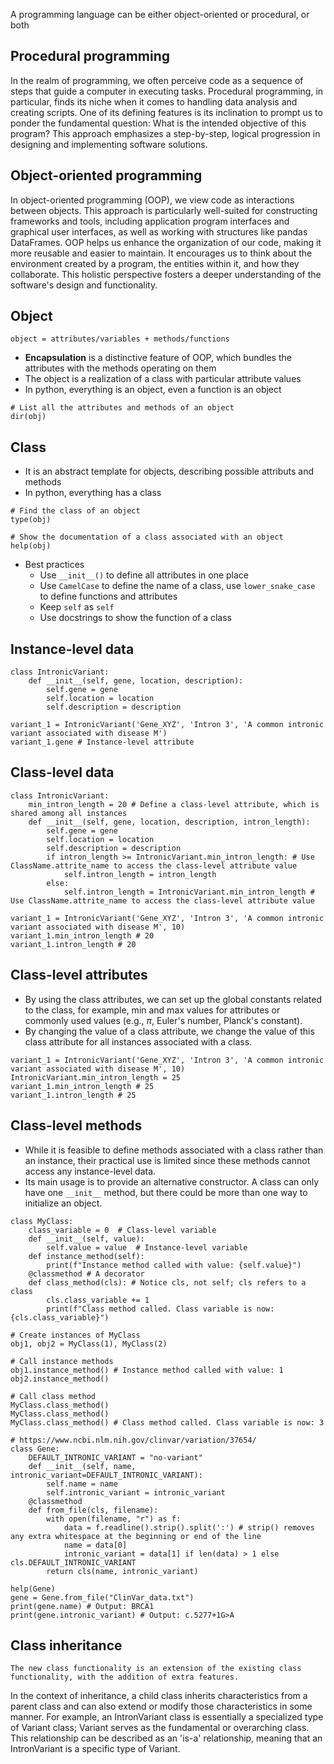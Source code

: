 A programming language can be either object-oriented or procedural, or both

## Procedural programming
In the realm of programming, we often perceive code as a sequence of steps that guide a computer in executing tasks. Procedural programming, in particular, finds its niche when it comes to handling data analysis and creating scripts. One of its defining features is its inclination to prompt us to ponder the fundamental question: What is the intended objective of this program? This approach emphasizes a step-by-step, logical progression in designing and implementing software solutions.

## Object-oriented programming
In object-oriented programming (OOP), we view code as interactions between objects. This approach is particularly well-suited for constructing frameworks and tools, including application program interfaces and graphical user interfaces, as well as working with structures like pandas DataFrames. OOP helps us enhance the organization of our code, making it more reusable and easier to maintain. It encourages us to think about the environment created by a program, the entities within it, and how they collaborate. This holistic perspective fosters a deeper understanding of the software's design and functionality.

## Object
```
object = attributes/variables + methods/functions
```
- **Encapsulation** is a distinctive feature of OOP, which bundles the attributes with the methods operating on them
- The object is a realization of a class with particular attribute values
- In python, everything is an object, even a function is an object

```
# List all the attributes and methods of an object
dir(obj)
```

## Class
- It is an abstract template for objects, describing possible attributs and methods
- In python, everything has a class
```
# Find the class of an object
type(obj)

# Show the documentation of a class associated with an object
help(obj)
```

- Best practices
  - Use `__init__()` to define all attributes in one place
  - Use `CamelCase` to define the name of a class, use `lower_snake_case` to define functions and attributes
  - Keep `self` as `self`
  - Use docstrings to show the function of a class

## Instance-level data
```
class IntronicVariant:
    def __init__(self, gene, location, description):
        self.gene = gene
        self.location = location
        self.description = description

variant_1 = IntronicVariant('Gene_XYZ', 'Intron 3', 'A common intronic variant associated with disease M')
variant_1.gene # Instance-level attribute

```

## Class-level data
```
class IntronicVariant:
    min_intron_length = 20 # Define a class-level attribute, which is shared among all instances
    def __init__(self, gene, location, description, intron_length):
        self.gene = gene
        self.location = location
        self.description = description
        if intron_length >= IntronicVariant.min_intron_length: # Use ClassName.attrite_name to access the class-level attribute value
            self.intron_length = intron_length
        else:
            self.intron_length = IntronicVariant.min_intron_length # Use ClassName.attrite_name to access the class-level attribute value

variant_1 = IntronicVariant('Gene_XYZ', 'Intron 3', 'A common intronic variant associated with disease M', 10)
variant_1.min_intron_length # 20
variant_1.intron_length # 20
```

## Class-level attributes
- By using the class attributes, we can set up the global constants related to the class, for example, min and max values for attributes or commonly used values (e.g., $\pi$, Euler's number, Planck's constant).
- By changing the value of a class attribute, we change the value of this class attribute for all instances associated with a class.

```
variant_1 = IntronicVariant('Gene_XYZ', 'Intron 3', 'A common intronic variant associated with disease M', 10)
IntronicVariant.min_intron_length = 25
variant_1.min_intron_length # 25
variant_1.intron_length # 25
```

## Class-level methods
- While it is feasible to define methods associated with a class rather than an instance, their practical use is limited since these methods cannot access any instance-level data.
- Its main usage is to provide an alternative constructor. A class can only have one `__init__` method, but there could be more than one way to initialize an object. 
```
class MyClass:
    class_variable = 0  # Class-level variable
    def __init__(self, value):
        self.value = value  # Instance-level variable
    def instance_method(self):
        print(f"Instance method called with value: {self.value}")
    @classmethod # A decorator
    def class_method(cls): # Notice cls, not self; cls refers to a class
        cls.class_variable += 1
        print(f"Class method called. Class variable is now: {cls.class_variable}")

# Create instances of MyClass
obj1, obj2 = MyClass(1), MyClass(2)

# Call instance methods
obj1.instance_method() # Instance method called with value: 1
obj2.instance_method()

# Call class method
MyClass.class_method()
MyClass.class_method()
MyClass.class_method() # Class method called. Class variable is now: 3
```

```
# https://www.ncbi.nlm.nih.gov/clinvar/variation/37654/
class Gene:
    DEFAULT_INTRONIC_VARIANT = "no-variant"
    def __init__(self, name, intronic_variant=DEFAULT_INTRONIC_VARIANT):
        self.name = name
        self.intronic_variant = intronic_variant
    @classmethod
    def from_file(cls, filename):
        with open(filename, "r") as f:
            data = f.readline().strip().split(':') # strip() removes any extra whitespace at the beginning or end of the line
            name = data[0]
            intronic_variant = data[1] if len(data) > 1 else cls.DEFAULT_INTRONIC_VARIANT
        return cls(name, intronic_variant)

help(Gene)
gene = Gene.from_file("ClinVar_data.txt")
print(gene.name) # Output: BRCA1
print(gene.intronic_variant) # Output: c.5277+1G>A
```

## Class inheritance
```
The new class functionality is an extension of the existing class functionality, with the addition of extra features.
```
In the context of inheritance, a child class inherits characteristics from a parent class and can also extend or modify those characteristics in some manner. For example, an IntronVariant class is essentially a specialized type of Variant class; Variant serves as the fundamental or overarching class. This relationship can be described as an 'is-a' relationship, meaning that an IntronVariant is a specific type of Variant.
